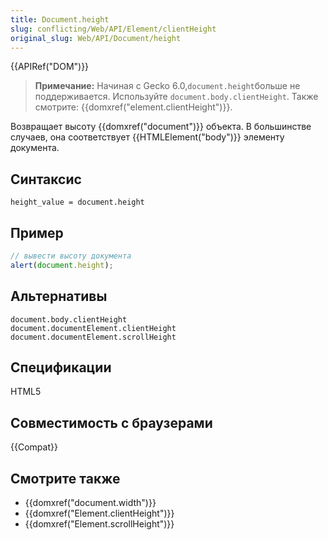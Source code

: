 ```yaml
---
title: Document.height
slug: conflicting/Web/API/Element/clientHeight
original_slug: Web/API/Document/height
---
```


{{APIRef("DOM")}}

> **Примечание:** Начиная с Gecko 6.0,` document.height `больше не поддерживается. Используйте `document.body.clientHeight`. Также смотрите: {{domxref("element.clientHeight")}}.

Возвращает высоту {{domxref("document")}} объекта. В большинстве случаев, она соответствует {{HTMLElement("body")}} элементу документа.

## Синтаксис

```
height_value = document.height
```

## Пример

```js
// вывести высоту документа
alert(document.height);
```

## Альтернативы

```
document.body.clientHeight
document.documentElement.clientHeight
document.documentElement.scrollHeight
```

## Спецификации

HTML5

## Совместимость с браузерами

{{Compat}}

## Смотрите также

- {{domxref("document.width")}}
- {{domxref("Element.clientHeight")}}
- {{domxref("Element.scrollHeight")}}
